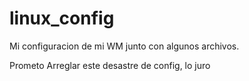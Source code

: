 # linux_config
Mi configuracion de mi WM junto con algunos archivos. 

Prometo Arreglar este desastre de config, lo juro
